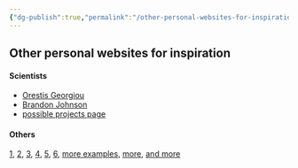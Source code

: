 ```yaml
---
{"dg-publish":true,"permalink":"/other-personal-websites-for-inspiration/","created":"","updated":""}
---
```



## Other personal websites for inspiration

#### Scientists

- [Orestis Georgiou](https://www.orestisgeorgiou.com/)
- [Brandon Johnson](http://brandoncjohnson.com/)
- [possible projects page](https://www.tanmade.com/)

#### Others
[1](https://renaudrohlinger.com/), [2](https://www.seanhalpin.design/), [3](https://www.melaniedaveid.com/), [4](), [5](https://emilyhogarth.com/illustration-work), [6](https://nissakauppila.com/), [more examples](https://webflow.com/blog/personal-website-examples), [more](https://colorlib.com/wp/personal-websites/), [and more](https://www.sitebuilderreport.com/inspiration/personal-websites)